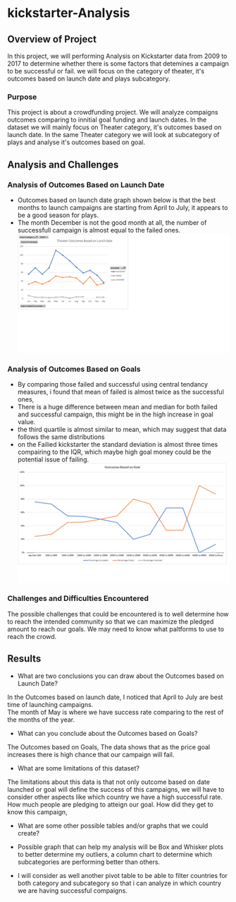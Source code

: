 # kickstarter-Analysis
## Overview of Project
In this project, we will performing Analysis on Kickstarter data from 2009 to 2017 to determine whether there is some factors that detemines a campaign to be successful or fail. we will focus on  the category of theater, it's outcomes based on launch date and plays subcategory.   

### Purpose

This project is about a crowdfunding project. We will analyze compaigns outcomes comparing to innitial goal funding and launch dates. 
In the dataset we will mainly focus on Theater category, it's outcomes based on launch date. 
In the same Theater category we will look at  subcategory of plays and analyse it's outcomes based on goal. 

## Analysis and Challenges
### Analysis of Outcomes Based on Launch Date
- Outcomes based on launch date graph shown below is  that the best months to launch campaigns are starting from April to July, it appears to be a good season for plays. 
- The month December is not the good month at all, the number of successfull campaign is almost equal to the failed ones. 
![This is an image](https://github.com/elzmanzi/kickstarter-Analysis/blob/main/Resources/Theater_Outcomes_vs_Launch.png)

### Analysis of Outcomes Based on Goals
- By comparing those failed and successful using central tendancy measures, i found that mean of failed is almost twice as the successful ones,
- There is a huge difference  between mean and median for both failed and successful campaign, this might be in the high increase in goal value. 
- the third quartile is almost similar to mean, which may suggest that data follows the same distributions 
- on the Failied kickstarter the standard deviation is almost three times compairing to the IQR, which maybe high goal money could be the potential issue of failing. 
![This is an image](https://github.com/elzmanzi/kickstarter-Analysis/blob/main/Resources/Outcomes_vs_Goals.png)

### Challenges and Difficulties Encountered

The possible challenges that could be encountered is to well determine how to reach the intended community so that we can maximize the pledged amount to reach our goals. We may need to know what paltforms to use to reach the crowd. 

## Results

- What are two conclusions you can draw about the Outcomes based on Launch Date?

In the Outcomes based on launch date, I noticed that April to July are best time of launching campaigns.  
The month of May is where we have success rate comparing to the rest of the months of the year. 

- What can you conclude about the Outcomes based on Goals?

The Outcomes based on Goals, The data shows that as the price goal increases there is high chance that our campaign will fail.

- What are some limitations of this dataset?

The limitations about this data is that not only outcome based on date launched or goal will define the success of this campaigns, 
we will have to consider other aspects like which country we have a high successful rate. 
How much people are pledging to atteign our goal. How did they get to know this campaign, 

- What are some other possible tables and/or graphs that we could create?

- Possible graph that can help my analysis will be Box and Whisker plots to better determine my outliers,
 a column chart to determine which subcategories are performing better than others. 
 
- I will consider as well another pivot table to be able to filter countries for both category and subcategory
 so that i can analyze in which country we are having successful compaigns.

